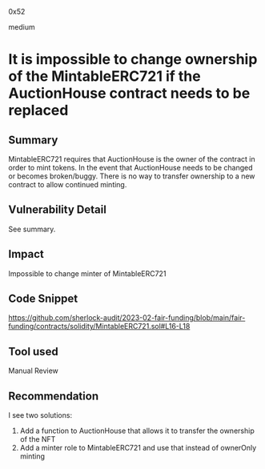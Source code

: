 0x52

medium

# It is impossible to change ownership of the MintableERC721 if the AuctionHouse contract needs to be replaced

## Summary

MintableERC721 requires that AuctionHouse is the owner of the contract in order to mint tokens. In the event that AuctionHouse needs to be changed or becomes broken/buggy. There is no way to transfer ownership to a new contract to allow continued minting.

## Vulnerability Detail

See summary.

## Impact

Impossible to change minter of MintableERC721

## Code Snippet

https://github.com/sherlock-audit/2023-02-fair-funding/blob/main/fair-funding/contracts/solidity/MintableERC721.sol#L16-L18

## Tool used

Manual Review

## Recommendation

I see two solutions:
1) Add a function to AuctionHouse that allows it to transfer the ownership of the NFT
2) Add a minter role to MintableERC721 and use that instead of ownerOnly minting
